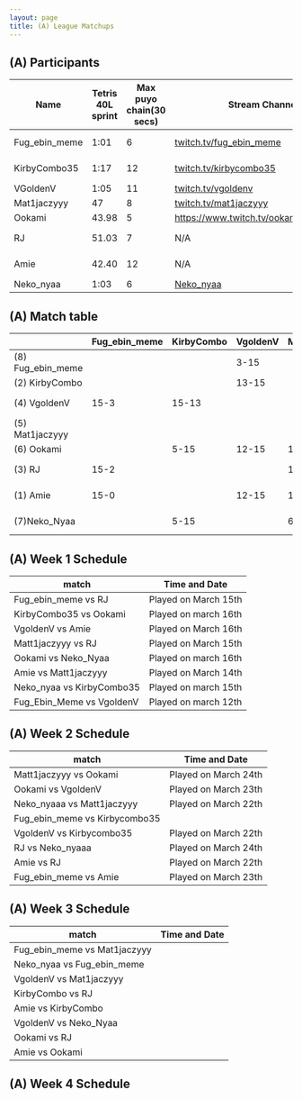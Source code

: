 ```yaml
---
layout: page
title: (A) League Matchups
---
```



## (A) Participants  ##

<table>
  <thead>
    <tr>
      <th>Name</th>
	    <th>Tetris 40L sprint</th> 
	    <th>Max puyo chain(30 secs)</th>
	    <th>Stream Channel</th>
	    <th>Rating</th>
	    <th>score</th>
	</tr>
  </thead>	
<tbody>
    <tr>
      <td>Fug_ebin_meme</td>
      <td>1:01</td>
      <td>6</td>
       <td><a href="https://www.twitch.tv/fug_ebin_meme">twitch.tv/fug_ebin_meme</a></td>
      <td>~15,000</td>
     <td>10-15</td>
    </tr>
       <tr>
      <td>KirbyCombo35</td>
      <td>1:17</td>
      <td>12</td>
      <td><a href="https://twitch.tv/kirbycombo35">twitch.tv/kirbycombo35</a></td>
      <td>15,270</td>
      <td>11-15</td>
    </tr>
	   <tr>
      <td>VGoldenV</td>
      <td>1:05</td>
      <td>11</td>
      <td><a href="https://twitch.tv/vgoldenv">twitch.tv/vgoldenv</a></td>
      <td>15,500</td>
      <td>8-9</td>
    </tr>
	   <tr>
      <td>Mat1jaczyyy</td>
      <td>47</td>
      <td>8</td>
		   <td><a href="https://www.twitch.tv/mat1jaczyyy">twitch.tv/mat1jaczyyy</a></td>
      <td>16,000</td>
      <td>15-7</td>
    </tr>
	  <tr>
      <td>Ookami</td>
      <td>43.98</td>
      <td>5</td>
      <td><a href="https://www.twitch.tv/ookamisuketoudara">https://www.twitch.tv/ookamisuketoudara</a></td>
		   <td>26,700</td>
      <td>9-15</td>
    </tr>
	   <tr>
      <td>RJ</td>
      <td>51.03</td>
      <td>7</td>
		   <td>N/A</td>
      <td>19,823</td>
      <td>15-14</td>
    </tr>
	   <tr>
      <td>Amie</td>
      <td>42.40</td>
      <td>12</td>
		   <td>N/A</td>
      <td>16,236</td>
      <td>13-15</td>
    </tr>
	   <tr>
      <td>Neko_nyaa</td>
      <td>1:03</td>
		   <td>6</td>
      <td><a href="https://www.youtube.com/channel/UCDEoz0vM7yIOF15jDy16_fQ">Neko_nyaa</a></td>
      <td>16,409</td>
      <td> - </td>
    </tr>
    
  </tbody>
</table>

## (A) Match table

<table>
  <thead>
    <tr>
      <th></th>
      <th>Fug_ebin_meme </th>
      <th>KirbyCombo</th>
      <th>VgoldenV</th>
      <th>Mat1jaczyyy</th>
      <th>Ookami</th>
      <th>RJ</th>
      <th>Amie</th>
      <th>Neko_Nyaa</th>
      <th>W/L</th>
      <th>Scores</th>
    </tr>
  </thead>
  <tbody>
    <tr>
      <td>(8) Fug_ebin_meme </td>
      <td></td> <!---->
      <td></td> <!---->
      <td>3-15</td> <!---->
      <td></td> <!---->
      <td></td> <!---->
      <td>2-15</td> <!---->
      <td>0-15</td> <!---->
      <td></td> <!---->
      <td>0-3</td> <!---->
      <td>-40</td> <!---->
    </tr>
	  <tr>
      <td>(2) KirbyCombo</td>
      <td> </td> <!---->
      <td></td> <!---->
      <td>13-15</td> <!---->
      <td></td> <!---->
      <td>15-5</td> <!---->
      <td></td> <!---->
      <td></td> <!---->
      <td>15-5</td> <!---->
      <td>2-1</td> <!---->
      <td>+18</td> <!---->
    </tr>
	  <tr>
      <td>(4) VgoldenV</td>
      <td>15-3</td> <!---->
      <td>15-13</td> <!---->
      <td></td> <!---->
      <td></td> <!---->
      <td>15-12</td> <!---->
      <td></td> <!---->
      <td>15-12</td> <!---->
      <td></td> <!---->
      <td>4-0</td> <!---->
      <td>+20</td> <!---->
    </tr>
	   <tr>
      <td>(5) Mat1jaczyyy</td>
      <td></td> <!---->
      <td></td> <!---->
      <td></td> <!---->
      <td></td> <!---->
      <td>15-10</td> <!---->
      <td>15-12</td> <!---->
      <td>1-15</td> <!---->
      <td>15-6</td> <!---->
      <td>3-1</td> <!---->
      <td>+3</td> <!---->
    </tr>

 <tr>
      <td>(6) Ookami</td>
      <td> </td> <!---->
      <td>5-15</td> <!---->
      <td>12-15</td> <!---->
      <td>10-15</td> <!---->
      <td></td> <!---->
      <td></td> <!---->
      <td></td> <!---->
      <td>15-12</td> <!---->
      <td>1-3</td> <!---->
      <td>-15</td> <!---->
    </tr>
	  <tr>
      <td>(3) RJ</td>
      <td>15-2</td> <!---->
      <td></td> <!---->
      <td></td> <!---->
      <td>12-15</td> <!---->
      <td></td> <!---->
      <td></td> <!---->
      <td>15-14</td> <!---->
      <td>15-5</td> <!---->
      <td>3-1</td> <!---->
      <td>+21</td> <!---->
    </tr>
	  <tr>
      <td>(1) Amie</td>
      <td>15-0</td> <!---->
      <td></td> <!---->
      <td>12-15</td> <!---->
      <td>15-1</td> <!---->
      <td></td> <!---->
      <td>14-15</td> <!---->
      <td></td> <!---->
      <td></td> <!---->
      <td>2-2</td> <!---->
      <td>+25</td> <!---->
    </tr>
      <tr>
      <td>(7)Neko_Nyaa</td>
      <td> </td> <!---->
      <td>5-15</td> <!---->
      <td></td> <!---->
      <td>6-15</td> <!---->
      <td>12-15</td> <!---->
      <td>5-15</td> <!---->
      <td></td> <!---->
      <td></td> <!---->
      <td>0-4</td> <!---->
      <td>-32</td> <!---->
    </tr>
	</tbody>
</table>
	
## (A) Week 1 Schedule ##

<table>
  <thead>
    <tr>
      <th>match</th>
	    <th>Time and Date</th> 
	</tr>
  </thead>
	
<tbody>
    <tr>
      <td>Fug_ebin_meme	 vs RJ</td>
      <td>Played on March 15th</td>
    </tr>
       <tr>
      <td>KirbyCombo35 vs Ookami</td>
      <td>Played on march 16th</td>
    </tr>
	 <tr>
      <td>VgoldenV vs Amie</td>
      <td>Played on March 16th</td>
    </tr>
	 <tr>
      <td>Matt1jaczyyy vs RJ</td>
      <td>Played on March 15th</td>
    </tr>
	 <tr>
      <td>Ookami vs Neko_Nyaa</td>
      <td>Played on march 16th</td>
    </tr>
	 <tr>
      <td>Amie vs Matt1jaczyyy</td>
      <td>Played on March 14th</td>
    </tr>
	 <tr>
      <td>Neko_nyaa vs KirbyCombo35</td>
      <td>Played on march 15th</td>
    </tr>
		 <tr>
      <td>Fug_Ebin_Meme vs VgoldenV</td>
      <td>Played on march 12th</td>
    </tr>
  </tbody>
</table>

## (A) Week 2 Schedule ##

<table>
  <thead>
    <tr>
      <th>match</th>
	    <th>Time and Date</th> 
	</tr>
  </thead>
	
<tbody>
    <tr>
      <td>Matt1jaczyyy vs Ookami</td>
      <td>Played on March 24th</td>
    </tr>
	<tr>
      <td>Ookami vs VgoldenV</td>
      <td>Played on March 23th</td>
    </tr>
	<tr>
      <td>Neko_nyaaa vs Matt1jaczyyy</td>
      <td>Played on March 22th</td>
    </tr>
	<tr>
      <td>Fug_ebin_meme vs Kirbycombo35</td>
      <td></td>
    </tr>
	<tr>
      <td>VgoldenV vs Kirbycombo35</td>
      <td>Played on March 22th</td>
    </tr>
	<tr>
      <td>RJ vs Neko_nyaaa</td>
      <td>Played on March 24th</td>
    </tr>
	<tr>
      <td>Amie vs RJ</td>
      <td>Played on March 22th</td>
    </tr>
	<tr>
      <td>Fug_ebin_meme vs Amie</td>
      <td>Played on March 23th</td>
    </tr>
  </tbody>
</table>


## (A) Week 3 Schedule ##

<table>
  <thead>
    <tr>
      <th>match</th>
	    <th>Time and Date</th> 
	</tr>
  </thead>
	
<tbody>
    <tr>
      <td>Fug_ebin_meme vs Mat1jaczyyy</td>
      <td></td>
    </tr>
    <tr>
      <td>Neko_nyaa vs Fug_ebin_meme</td>
      <td></td>
    </tr>
    <tr>
      <td>VgoldenV vs Mat1jaczyyy</td>
      <td></td>
    </tr>
    <tr>
      <td>KirbyCombo vs RJ</td>
      <td></td>
    </tr>
    <tr>
      <td>Amie vs KirbyCombo</td>
      <td></td>
    </tr>
    <tr>
      <td>VgoldenV vs Neko_Nyaa</td>
      <td></td>
    </tr>
    <tr>
      <td>Ookami vs RJ</td>
      <td></td>
    </tr>
    <tr>
      <td>Amie vs Ookami</td>
      <td></td>
    </tr>
  </tbody>
</table>

## (A) Week 4 Schedule ##


